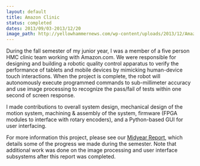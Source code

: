 ```yaml
---
layout: default
title: Amazon Clinic
status: completed
dates: 2013/09/03-2013/12/20
image_path: http://yellowhammernews.com/wp-content/uploads/2013/12/Amazon-Logo.jpg
---
```


During the fall semester of my junior year, I was a member of a five person HMC
clinic team working with Amazon.com. We were responsible for designing and
building a robotic quality control apparatus to verify the performance of
tablets and mobile devices by mimicking human-device touch interactions. When
the project is complete, the robot will autonomously execute programmed
commands to sub-millimeter accuracy and use image processing to recognize the
pass/fail of tests within one second of screen response.

I made contributions to overall system design, mechanical design of the motion
system, machining & assembly of the system, firmware (FPGA modules to interface
with rotary encoders), and a Python-based GUI for user interfacing.

For more information this project, please see our [Midyear
Report](https://drive.google.com/file/d/0B0Jfms0twG8EM3V4OFRPNWNuNUE/edit?usp=sharing),
which details some of the progress we made during the semester. Note that
additional work was done on the image processing and user interface subsystems
after this report was completed.
